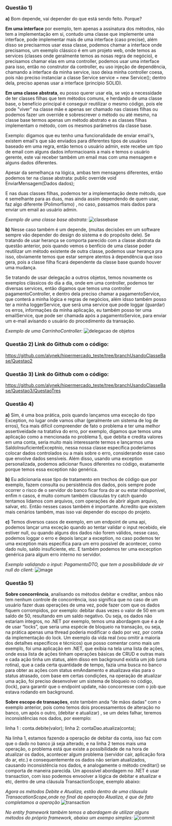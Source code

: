 ### Questão 1) 

**a)** Bom depende, vai depender do que está sendo feito. Porque? 

**Em uma interface** por exemplo, tem apenas a assinatura dos métodos, não tem a implementação em si,
contudo uma classe que implemente uma interface, pode implementar mais de uma interface (caso precise), 
além disso se precisarmos usar essa classe, podemos chamar a interface onde precisamos, um exemplo clássico 
é em um projeto web, onde temos as services (classes onde geralmente temos as nosas regra de negócio), e
precisamos chamar elas em uma controller, podemos usar uma interface para isso, então no construtor da controller, 
eu uso injeção de dependência, chamando a interface da minha service, isso deixa minha controller coesa, pois não 
preciso instanciar a classe Service service = new Service(); dentro dela, preciso apenas usar a interface (princípio SOLID).

**Em uma classe abstrata**, eu posso querer usar ela, se vejo a necessidade de  ter classes filhas que tem métodos comuns, e herdando de uma classe base, o benefício principal é conseguir reutilizar o mesmo código, pois ele pode "viver" na classe mãe e apenas ser chamado nas classes filhas ou podemos fazer um override e sobrescrever o método ou até mesmo, na classe base termos apenas um método abstrato e as classes filhas implementam o método, com os mesmos parâmetros da classe base.

Exemplo: digamos que eu tenho uma funcionalidade de enviar email's, existem email's que são enviados para diferentes tipos de usuários baseado em uma regra, então temos o usuário admin, este recebe um tipo de email com alguns dados informacioanis a mais e temos o usuário gerente, este vai receber também um email mas com uma mensagem e alguns dados diferentes.

Apesar da semelhança na lógica, ambas tem mensagens diferentes, então podemos ter na classe abstrata:
public override void EnviarMensagem(Dados dados);
 
E nas duas classes filhas, podemos ter a implementação deste método, que é semelhante para as duas, mas ainda assim dependendo de quem usar, faz algo diferente (Polimorfismo) , no caso, passamos mais dados para enviar um email ao usuário admin.

*Exemplo de uma classe base abstrata:*
![classebase](https://github.com/alynek/hipermercado_teste/assets/79387967/b108d013-e66d-49c7-a54d-d4b1fae25af0)


**b)** Nesse caso também é um depende, (muitas decisões em um software sempre vão depender do design do sistema e do propósito dele).
Se tratando de usar herança se comporta parecido com a classe abstrata da questão anterior, pois quando vemos o benfício de uma classe poder reutilizar um método existente de outra classe, podemos usar herança pra isso, obviamente temos que estar sempre atentos à dependência que isso gera, pois a classe filha ficará dependente da classe base quando houver uma mudança.

Se tratando de usar delegação a outros objetos, temos novamente os exemplos clássicos do dia a dia, onde em uma controller, podemos ter diversas services, então digamos que temos uma controller pagamentoController, e dentro dela preciso chamar 
a pagamentoService, que conterá a minha lógica e regras de negócios, além idsso também posso ter a minha loggerService, que será uma service que pode loggar (guardar) os erros, informações da minha aplicação, eu também posso ter uma emailService, 
que pode ser chamada após a pagamentoService, para enviar um e-mail avisando o usuário do procedimento da transação. 

*Exemplo de uma CarrinhoController:*
![delegacao de objetos](https://github.com/alynek/hipermercado_teste/assets/79387967/186301d9-7cdb-4908-9552-42f785e3d685)

### Questão 2) Link do Github com o código:
https://github.com/alynek/hipermercado_teste/tree/branchUsandoClasseBase/Questao2

### Questão 3) Link do Github com o código:
https://github.com/alynek/hipermercado_teste/tree/branchUsandoClasseBase/Questao3/QuestaoTres

### Questão 4) 

**a)** Sim, é uma boa prática, pois quando lançamos uma exceção do tipo Exception, no lugar onde vamos olhar (geralmente um sistema de log de erros), fica mais difícil compreender de fato o problema e ter uma melhor assertiveidade na tratativa do erro, 
por exemplo, digamos que temos uma aplicação como a mencionada no problema 5, que debita e credita valores em uma conta, seria muito mais interessante termos e lançarmos uma SaldoInsuficienteExceptnio, nessa nossa classe específica poderíamos colocar 
dados controlados ou a mais sobre o erro, considerando esse caso que envolve dados sensíveis.
Além disso, usando uma exception personalizada, podemos adicionar fluxos diferentes no código, exatamente porque temos essa exception não genérica.

**b)** Eu adicionaria esse tipo de tratamento em trechos de código que por exemplo, fazem consulta ou persistência dos dados, pois sempre pode ocorrer o risco de o servidor do banco ficar fora do ar ou estar indisponível, enfim n casos, é muito comum 
também cláusulas try catch quando tentamos lidamos com arquivos, com operações de abrir algum arquivo, salvar, etc. Então nesses casos também é importante. Acredito que existem mais cenários também, mas isso vai depender do escopo do projeto.

**c)** Temos diversos casos de exemplo, em um endpoint de uma api, podemos lançar uma exceção quando ao tentar validar o input recebido, ele estiver null, ou quando alguns dos dados não forem válidos, nesse caso, podemos loggar o erro e depois lançar 
a exception, no caso podemos ter uma exception mais específica para um erro possível de acontecer, como dado nulo, saldo insuficiente, etc. E também podemos ter uma excecption genérica para algum erro interno no servidor.

*Exemplo validando o input: PagamentoDTO, que tem a possibilidade de vir null do client:*
![image](https://github.com/alynek/hipermercado_teste/assets/79387967/1cb38dc5-a3b7-472f-8d28-58f2bbd63f03)

### Questão 5)
**Sobre concorrência**, analisando os métodos debitar e creditar, ambos não tem nenhum controle de concorrência, isso significa que no caso de um usuário fazer duas operações de uma vez, pode fazer com que os dados fiquem corrompidos, por exemplo: debitar duas vezes o valor de 50 em um saldo de 50, resultando em um saldo negativo.
Ou seja, os dados não estariam íntegros, no .NET por exemplo, temos uma abordagem que é a de de usar “locks”, que seria uma espécie de bloqueio na transação, ou seja, na prática apenas uma thread poderia modificar o dado por vez, por conta da implementação do lock. 
Um exemplo da vida real (vou omitir a maioria dos detalhes específicos e técnicos) que posso comentar como mais um exemplo, foi uma aplicação em .NET, que exibia na tela uma lista de ações, onde essa lista de ações tinham operações básicas de CRUD e outras mais e cada ação tinha um status, além disso em background existia um job (uma rotina), que a cada certa quantidade de tempo, fazia uma busca no banco para obter as ações com status emAndamento e atualizava elas para o status atrasado, com base em certas condições, na operação de atualizar uma ação, foi preciso desenvolver um sistema de bloqueio no código, (lock), para garantir que o endpoint update, não concorresse com o job que estava rodando em background.

**Sobre escopo de transações**, este também anda “de mãos dadas” com o exemplo anterior, pois como temos dois processamentos de alteração no banco, um após o outro, (debitar e atualizar) , se um deles falhar, teremos inconsistências nos dados, por exemplo:

linha 1 :  conta.debite(valor); 
linha 2:  contaDao.atualiza(conta);

Na linha 1, estamos fazendo a operação de debitar da conta, isso faz com que o dado no banco já seja alterado, e na linha 2 temos mais uma operação, o problema está que existe a possibilidade de na hora de atualizar os dados, acontecer algum problema (servidor cair, aplicação fora do ar, etc.) e consequentemente os dados não seriam atualizados, causando inconsistência nos dados, e analogamente o método creditar() se comporta de maneira parecida.
Um apossível abordagem no .NET é usar transaction, com isso podemos envoolver a lógica de debitar e atualizar e etc, dentro de uma cláusula TransactionScope, exemplo abaixo:

*Agora os métodos Debite e Atualiza, estão dentro de uma cláusula TransacationScope,onde no final da operação Atualiza, é que de fato completamos a operação*
![transaction](https://github.com/alynek/hipermercado_teste/assets/79387967/7d8345c6-f2c2-406c-91fe-d896e342bac8)

*No entity framework também temos a abordagem de utilizar alguns métodos do próprio framework, abaixo um exempo simples:*
![commit](https://github.com/alynek/hipermercado_teste/assets/79387967/da750462-51ae-48ba-87df-85ba919d52b3)
